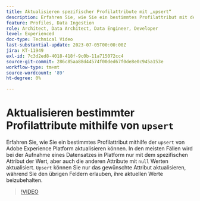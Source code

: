 ```yaml
---
title: Aktualisieren spezifischer Profilattribute mit „upsert“
description: Erfahren Sie, wie Sie ein bestimmtes Profilattribut mit der Funktion „upsert“ von Adobe Experience Platform aktualisieren können.
feature: Profiles, Data Ingestion
role: Architect, Data Architect, Data Engineer, Developer
level: Experienced
doc-type: Technical Video
last-substantial-update: 2023-07-05T00:00:00Z
jira: KT-11949
exl-id: 7c3d2ed8-4018-418f-9c0b-11a715072cc4
source-git-commit: 286c85aa88d44574f00ded67f0de8e0c945a153e
workflow-type: tm+mt
source-wordcount: '89'
ht-degree: 0%

---
```


# Aktualisieren bestimmter Profilattribute mithilfe von `upsert`

Erfahren Sie, wie Sie ein bestimmtes Profilattribut mithilfe der `upsert` von Adobe Experience Platform aktualisieren können. In den meisten Fällen wird bei der Aufnahme eines Datensatzes in Platform nur mit dem spezifischen Attribut der Wert, aber auch die anderen Attribute mit `null` Werten aktualisiert. `Upsert` können Sie nur das gewünschte Attribut aktualisieren, während Sie den übrigen Feldern erlauben, ihre aktuellen Werte beizubehalten.

>[!VIDEO](https://video.tv.adobe.com/v/3443450/?learn=on&enablevpops&captions=ger)
